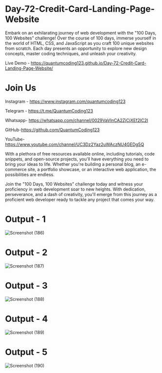 # Day-72-Credit-Card-Landing-Page-Website

Embark on an exhilarating journey of web development with the "100 Days, 100 Websites" challenge! Over the course of 100 days, immerse yourself in the world of HTML, CSS, and JavaScript as you craft 100 unique websites from scratch. Each day presents an opportunity to explore new design concepts, master coding techniques, and unleash your creativity.

Live Demo - https://quantumcoding123.github.io/Day-72-Credit-Card-Landing-Page-Website/

# Join Us

Instagram - https://www.instagram.com/quantumcoding123

Telegram - https://t.me/QuantumCoding123

Whatsapp- https://whatsapp.com/channel/0029VaVInCA2ZjCjXEf2IC2I

GitHub-https://github.com/QuantumCoding123

YouTube-https://www.youtube.com/channel/UC3Dz2Yaz2uWAczNU4GEDg5Q

With a plethora of free resources available online, including tutorials, code snippets, and open-source projects, you'll have everything you need to bring your ideas to life. Whether you're building a personal blog, an e-commerce site, a portfolio showcase, or an interactive web application, the possibilities are endless.

Join the "100 Days, 100 Websites" challenge today and witness your proficiency in web development soar to new heights. With dedication, perseverance, and a dash of creativity, you'll emerge from this journey as a proficient web developer ready to tackle any project that comes your way.

# Output - 1

![Screenshot (186)](https://github.com/QuantumCoding123/Day-72-Credit-Card-Landing-Page-Website/assets/166281221/4ad2f338-43f1-41c6-b99a-b6d562275586)

 # Output - 2

![Screenshot (187)](https://github.com/QuantumCoding123/Day-72-Credit-Card-Landing-Page-Website/assets/166281221/31524121-9858-4eaa-94d8-da00f95e403d)

# Output - 3

![Screenshot (188)](https://github.com/QuantumCoding123/Day-72-Credit-Card-Landing-Page-Website/assets/166281221/a19b3895-1a57-4ddb-8f90-d8b976cfe8ee)

# Output - 4

![Screenshot (189)](https://github.com/QuantumCoding123/Day-72-Credit-Card-Landing-Page-Website/assets/166281221/9f1be698-2ec7-41bc-b462-ae64c93cb59a)

# Output - 5

![Screenshot (190)](https://github.com/QuantumCoding123/Day-72-Credit-Card-Landing-Page-Website/assets/166281221/cc9557ef-8145-451d-9f63-646e8b74550b)

